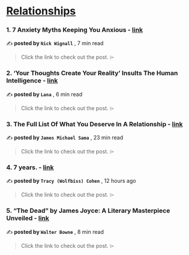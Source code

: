 
<h1><a href=https://medium.com/tag/relationships/recommended target="_blank" rel="noopener noreferrer">Relationships</a></h1>
<h3>1. 7 Anxiety Myths Keeping You Anxious - <a href=https://medium.com/@nickwignall/7-anxiety-myths-keeping-you-anxious-99238a37ce66?source=tag_recommended_feed---------0-84----------relationships----------68ebf644_534c_4609_96c5_e6a5b72a1dbd------- target="_blank" rel="noopener noreferrer">link</a></h3>

✍️ **posted by `Nick Wignall`** <date> , 7 min read</date>

<blockquote>Click the link to check out the post. ⌲</blockquote>

<h3>2. ‘Your Thoughts Create Your Reality’ Insults The Human Intelligence - <a href=https://medium.com/mystic-minds/your-thoughts-create-your-reality-insults-the-human-intelligence-95d5e1f86e4b?source=tag_recommended_feed---------1-107----------relationships----------68ebf644_534c_4609_96c5_e6a5b72a1dbd------- target="_blank" rel="noopener noreferrer">link</a></h3>

✍️ **posted by `Lana`** <date> , 6 min read</date>

<blockquote>Click the link to check out the post. ⌲</blockquote>

<h3>3. The Full List Of What You Deserve In A Relationship - <a href=https://medium.com/@jamesmsama/the-full-list-of-what-you-deserve-in-a-relationship-52887fff3dc8?source=tag_recommended_feed---------2-85----------relationships----------68ebf644_534c_4609_96c5_e6a5b72a1dbd------- target="_blank" rel="noopener noreferrer">link</a></h3>

✍️ **posted by `James Michael Sama`** <date> , 23 min read</date>

<blockquote>Click the link to check out the post. ⌲</blockquote>

<h3>4. 7 years. - <a href=https://medium.com/@tracybcohen/7-years-4303774e9c4f?source=tag_recommended_feed---------3-84----------relationships----------68ebf644_534c_4609_96c5_e6a5b72a1dbd------- target="_blank" rel="noopener noreferrer">link</a></h3>

✍️ **posted by `Tracy (Wolfbiss) Cohen`** <date> , 12 hours ago</date>

<blockquote>Click the link to check out the post. ⌲</blockquote>

<h3>5. “The Dead” by James Joyce: A Literary Masterpiece Unveiled - <a href=https://medium.com/books-are-our-superpower/the-dead-by-james-joyce-a-literary-masterpiece-unveiled-491140a78740?source=tag_recommended_feed---------4-107----------relationships----------68ebf644_534c_4609_96c5_e6a5b72a1dbd------- target="_blank" rel="noopener noreferrer">link</a></h3>

✍️ **posted by `Walter Bowne`** <date> , 8 min read</date>

<blockquote>Click the link to check out the post. ⌲</blockquote>

